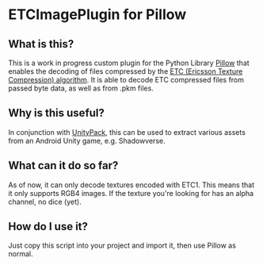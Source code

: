 # ETCImagePlugin for Pillow

## What is this?

This is a work in progress custom plugin for the Python Library [Pillow](https://github.com/python-pillow/Pillow) that enables the decoding of files compressed by the [ETC (Ericsson Texture Compression) algorithm](https://en.wikipedia.org/wiki/Ericsson_Texture_Compression). It is able to decode ETC compressed files from passed byte data, as well as from .pkm files. 

## Why is this useful?

In conjunction with [UnityPack](https://github.com/HearthSim/UnityPack), this can be used to extract various assets from an Android Unity game, e.g. Shadowverse.

## What can it do so far?

As of now, it can only decode textures encoded with ETC1. This means that it only supports RGB4 images. If the texture you're looking for has an alpha channel, no dice (yet).

## How do I use it?

Just copy this script into your project and import it, then use Pillow as normal.
